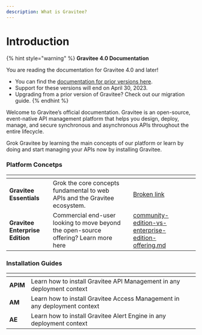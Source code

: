 ```yaml
---
description: What is Gravitee?
---
```


# Introduction

{% hint style="warning" %}
**Gravitee 4.0 Documentation**

You are reading the documentation for Gravitee 4.0 and later!&#x20;

* You can find the [documentation for prior versions here](https://docs.gravitee.io/).&#x20;
* Support for these versions will end on April 30, 2023.
* Upgrading from a prior version of Gravitee? Check out our migration guide.
{% endhint %}

Welcome to Gravitee’s official documentation. Gravitee is an open-source, event-native API management platform that helps you design, deploy, manage, and secure synchronous and asynchronous APIs throughout the entire lifecycle.&#x20;

Grok Gravitee by learning the main concepts of our platform or learn by doing and start managing your APIs now by installing Gravitee.&#x20;

### Platform Concetps

<table data-card-size="large" data-view="cards"><thead><tr><th></th><th></th><th></th><th data-hidden data-card-target data-type="content-ref"></th><th data-hidden data-card-cover data-type="files"></th></tr></thead><tbody><tr><td><strong>Gravitee Essentials</strong></td><td>Grok the core concepts fundamental to web APIs and the Gravitee ecosystem.</td><td></td><td><a href="broken-reference">Broken link</a></td><td></td></tr><tr><td><strong>Gravitee Enterprise Edition</strong></td><td>Commercial end-user looking to move beyond the open-source offering? Learn more here</td><td></td><td><a href="gravitee-essentials/community-edition-vs-enterprise-edition-offering.md">community-edition-vs-enterprise-edition-offering.md</a></td><td></td></tr></tbody></table>

### Installation Guides

<table data-view="cards"><thead><tr><th></th><th></th><th></th></tr></thead><tbody><tr><td><strong>APIM</strong></td><td>Learn how to install Gravitee API Management in any deployment context</td><td></td></tr><tr><td><strong>AM</strong></td><td>Learn how to install Gravitee Access Management in any deployment context</td><td></td></tr><tr><td><strong>AE</strong></td><td>Learn how to install Gravitee Alert Engine in any deployment context</td><td></td></tr></tbody></table>
